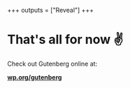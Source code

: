 +++
outputs = ["Reveal"]
+++

# That's all for now ✌

Check out Gutenberg online at:

**[wp.org/gutenberg](https://wordpress.org/gutenberg/)**